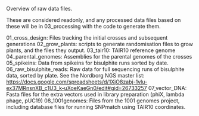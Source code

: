 Overview of raw data files.

These are considered readonly, and any processed data files based on these will
be in 03_processing with the code to generate them.

01_cross_design: Files tracking the initial crosses and subsequent generations
02_grow_plants: scripts to generate randomisation files to grow plants, and the
    files they output.
03_tair10: TAIR10 reference genome
04_parental_genomes: Assemblies for the parental genomes of the crosses
05_spikeins: Data from spikeins for bisulphite runs sorted by date.
06_raw_bisulphite_reads: Raw data for full sequencing runs of bisulphite data,
    sorted by plate. See the Nordborg NGS master list:
    https://docs.google.com/spreadsheets/d/1XjO8zabj-1vlu-ex37MRnsnXB_c1U3_k-uXoeKaeGn0/edit#gid=26733257
07_vector_DNA: Fasta files for the extra vectors used in library preparation
    (phiX, lambda phage, pUC19)
08_1001genomes: Files from the 1001 genomes project, including database files 
    for running SNPmatch using TAIR10 coordinates.
